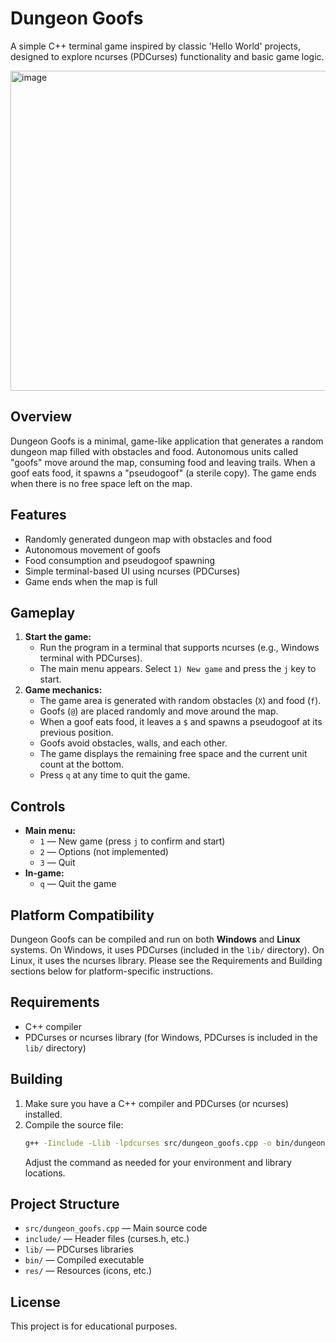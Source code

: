 # Dungeon Goofs

A simple C++ terminal game inspired by classic 'Hello World' projects, designed to explore ncurses (PDCurses) functionality and basic game logic.

<img width="959" height="512" alt="image" src="https://github.com/user-attachments/assets/1360b2be-af66-49b7-93ee-b1bdfdb1e5a0" />


## Overview

Dungeon Goofs is a minimal, game-like application that generates a random dungeon map filled with obstacles and food. Autonomous units called "goofs" move around the map, consuming food and leaving trails. When a goof eats food, it spawns a "pseudogoof" (a sterile copy). The game ends when there is no free space left on the map.

## Features
- Randomly generated dungeon map with obstacles and food
- Autonomous movement of goofs
- Food consumption and pseudogoof spawning
- Simple terminal-based UI using ncurses (PDCurses)
- Game ends when the map is full

## Gameplay
1. **Start the game:**
   - Run the program in a terminal that supports ncurses (e.g., Windows terminal with PDCurses).
   - The main menu appears. Select `1) New game` and press the `j` key to start.
2. **Game mechanics:**
   - The game area is generated with random obstacles (`X`) and food (`f`).
   - Goofs (`@`) are placed randomly and move around the map.
   - When a goof eats food, it leaves a `$` and spawns a pseudogoof at its previous position.
   - Goofs avoid obstacles, walls, and each other.
   - The game displays the remaining free space and the current unit count at the bottom.
   - Press `q` at any time to quit the game.

## Controls
- **Main menu:**
  - `1` — New game (press `j` to confirm and start)
  - `2` — Options (not implemented)
  - `3` — Quit
- **In-game:**
  - `q` — Quit the game

## Platform Compatibility

Dungeon Goofs can be compiled and run on both **Windows** and **Linux** systems. On Windows, it uses PDCurses (included in the `lib/` directory). On Linux, it uses the ncurses library. Please see the Requirements and Building sections below for platform-specific instructions.

## Requirements
- C++ compiler
- PDCurses or ncurses library (for Windows, PDCurses is included in the `lib/` directory)

## Building
1. Make sure you have a C++ compiler and PDCurses (or ncurses) installed.
2. Compile the source file:
   ```sh
   g++ -Iinclude -Llib -lpdcurses src/dungeon_goofs.cpp -o bin/dungeon_goofs.exe
   ```
   Adjust the command as needed for your environment and library locations.

## Project Structure
- `src/dungeon_goofs.cpp` — Main source code
- `include/` — Header files (curses.h, etc.)
- `lib/` — PDCurses libraries
- `bin/` — Compiled executable
- `res/` — Resources (icons, etc.)

## License
This project is for educational purposes. 
